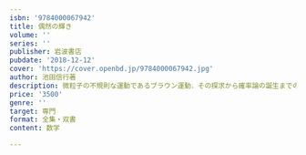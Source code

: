 ```yaml
---
isbn: '9784000067942'
title: 偶然の輝き
volume: ''
series: ''
publisher: 岩波書店
pubdate: '2018-12-12'
cover: 'https://cover.openbd.jp/9784000067942.jpg'
author: 池田信行著
description: 微粒子の不規則な運動であるブラウン運動．その探求から確率論の誕生までの流れを綴った著者畢生の作品．
price: '3500'
genre: ''
target: 専門
format: 全集・双書
content: 数学

---
```


